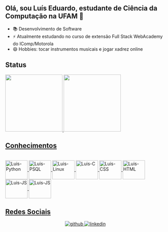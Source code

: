 ## Olá, sou Luís Eduardo, estudante de Ciência da Computação na UFAM 👋
- 📚 Desenvolvimento de Software
- ⚡ Atualmente estudando no curso de extensão Full Stack WebAcademy do IComp/Motorola
- 😄 Hobbies: tocar instrumentos musicais e jogar xadrez online
## Status
<div>
  <a href="https://github.com/eduardoluis14">
  <img height="180em" src="https://github-readme-stats.vercel.app/api?username=eduardoluis14&show_icons=true&theme=dark&include_all_commits=true&count_private_true" />
  <img height="180em" src="https://github-readme-stats.vercel.app/api/top-langs/?username=eduardoluis14&slayout=compact&langs_count=16&theme=dark" />
</div>

## Conhecimentos
<div style="display: inline_block"><br>
  <img align="center" alt="Luis-Python" height="60" width="70" src="https://cdn.jsdelivr.net/gh/devicons/devicon@latest/icons/python/python-original-wordmark.svg" />
  <img align="center" alt="Luis-PSQL" height="60" width="70" src="https://cdn.jsdelivr.net/gh/devicons/devicon@latest/icons/postgresql/postgresql-original-wordmark.svg" />
  <img align="center" alt="Luis-Linux" height="60" width="70" src="https://cdn.jsdelivr.net/gh/devicons/devicon@latest/icons/linux/linux-original.svg" />
  <img align="center" alt="Luis-C" height="60" width="70" src="https://cdn.jsdelivr.net/gh/devicons/devicon@latest/icons/c/c-original.svg" />
  <img align="center" alt="Luis-CSS" height="60" width="70" src="https://cdn.jsdelivr.net/gh/devicons/devicon@latest/icons/css3/css3-original.svg" />
  <img align="center" alt="Luis-HTML" height="60" width="70" src="https://cdn.jsdelivr.net/gh/devicons/devicon@latest/icons/html5/html5-original.svg" />
  <img align="center" alt="Luis-JS" height="60" width="70" src="https://cdn.jsdelivr.net/gh/devicons/devicon@latest/icons/javascript/javascript-original.svg" />
  <img align="center" alt="Luis-JS" height="60" width="70" src="https://cdn.jsdelivr.net/gh/devicons/devicon@latest/icons/git/git-original.svg" />
          
</div>

## Redes Sociais 
<div align="center">
<a href="https://github.com/eduardoluis14" target="_blank">
<img src=https://img.shields.io/badge/github-%2324292e.svg?&style=for-the-badge&logo=github&logoColor=white alt=github style="margin-bottom: 5px;" />
</a>
<a href="https://linkedin.com/in/luís-negreiros" target="_blank">
<img src=https://img.shields.io/badge/linkedin-%231E77B5.svg?&style=for-the-badge&logo=linkedin&logoColor=white alt=linkedin style="margin-bottom: 5px;" />
</a>

<!--
**eduardoluis14/eduardoluis14** is a ✨ _special_ ✨ repository because its `README.md` (this file) appears on your GitHub profile.

Here are some ideas to get you started:

- 🔭 I’m currently working on ...
- 🌱 I’m currently learning ...
- 👯 I’m looking to collaborate on ...
- 🤔 I’m looking for help with ...
- 💬 Ask me about ...
- 📫 How to reach me: ...
- ⚡ Fun fact: ...
-->
